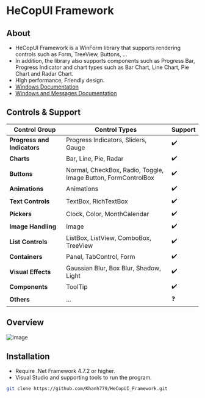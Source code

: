 # HeCopUI Framework
## About
- HeCopUI Framework is a WinForm library that supports rendering controls such as Form, TreeView, Buttons, ... 
- In addition, the library also supports components such as Progress Bar, Progress Indicator and chart types such as Bar Chart, Line Chart, Pie Chart and Radar Chart.
- High performance, Friendly design.
- [Windows Documentation](https://learn.microsoft.com/en-us/windows/win32/winmsg/window-class-styles)
- [Windows and Messages Documentation](https://learn.microsoft.com/en-us/windows/win32/winmsg/windowing)
## Controls & Support
| Control Group                     | Control Types                                                | Support |
|-----------------------------------|-------------------------------------------------------------|---------|
| **Progress and Indicators**       | Progress Indicators, Sliders, Gauge                         | ✔️      |
| **Charts**                        | Bar, Line, Pie, Radar                                       | ✔️      |
| **Buttons**                       | Normal, CheckBox, Radio, Toggle, Image Button, FormControlBox             | ✔️      |
| **Animations**                    | Animations                                                  | ✔️      |
| **Text Controls**                 | TextBox, RichTextBox                                        | ✔️      |
| **Pickers**                       | Clock, Color, MonthCalendar                                 | ✔️      |
| **Image Handling**                | Image                                                       | ✔️      |
| **List Controls**                 | ListBox, ListView, ComboBox, TreeView                       | ✔️      |
| **Containers**                    | Panel, TabControl, Form                                     | ✔️      |
| **Visual Effects**                | Gaussian Blur, Box Blur, Shadow, Light                      | ✔️      |
| **Components**                    | ToolTip                                                     | ✔️      |
| **Others**                        | ...                                                         | ❓      |


## Overview
![image](https://github.com/Khanh779/HeCopUI_Framework/blob/master/Screenshot/Record1.gif)

## Installation
- Require .Net Framework 4.7.2 or higher.
- Visual Studio and supporting tools to run the program.
```bash
git clone https://github.com/Khanh779/HeCopUI_Framework.git
```
